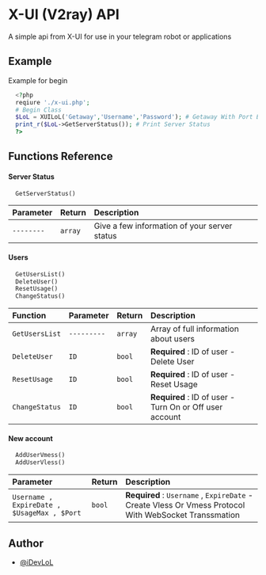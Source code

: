 
# X-UI (V2ray) API

A simple api from X-UI for use in your telegram robot or applications


## Example

Example for begin

```php
  <?php
  reqiure './x-ui.php';
  # Begin Class
  $LoL = XUILoL('Getaway','Username','Password'); # Getaway With Port Ex : 192.168.11.:54321
  print_r($LoL->GetServerStatus()); # Print Server Status
  ?>
```


## Functions Reference

#### Server Status

```php
  GetServerStatus()
```

| Parameter | Return     | Description                |
| :-------- | :------- | :------------------------- |
| `--------` | `array` | Give a few information of your server status|

#### Users

```php
  GetUsersList()
  DeleteUser()
  ResetUsage()
  ChangeStatus()
```

| Function | Parameter | Return     | Description                       |
| :-------- | :-------- | :------- | :-------------------------------- |
| `GetUsersList`      | `---------`      | `array` | Array of full information about users |
| `DeleteUser`      | `ID`      | `bool` | **Required** : ID of user - Delete User |
| `ResetUsage`      | `ID`      | `bool` | **Required** : ID of user - Reset Usage |
| `ChangeStatus`      | `ID`      | `bool` | **Required** : ID of user - Turn On or Off user account |

#### New account

```php
  AddUserVmess()
  AddUserVless()
```

| Parameter | Return     | Description                |
| :-------- | :------- | :------------------------- |
| `Username , ExpireDate , $UsageMax , $Port` | `bool` |**Required** : `Username` , `ExpireDate`  - Create Vless Or Vmess Protocol With WebSocket Transsmation|



## Author

- [@iDevLoL](https://www.github.com/iDevLoL)

